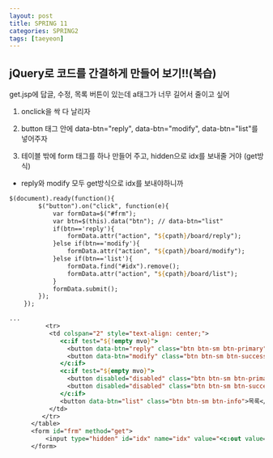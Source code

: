 ```yaml
---
layout: post
title: SPRING 11
categories: SPRING2
tags: [taeyeon]
---
```


## jQuery로 코드를 간결하게 만들어 보기!!(복습)

get.jsp에 답글, 수정, 목록 버튼이 있는데 a태그가 너무 길어서 줄이고 싶어

1. onclick을 싹 다 날리자

2. button 태그 안에 data-btn="reply", data-btn="modify", data-btn="list"를 넣어주자

3. 테이블 밖에 form 태그를 하나 만들어 주고, hidden으로 idx를 보내줄 거야 (get방식)

- reply와 modify 모두 get방식으로 idx를 보내야하니까

```1=get.jsp
$(document).ready(function(){
    	$("button").on("click", function(e){
    		var formData=$("#frm");
    		var btn=$(this).data("btn"); // data-btn="list"
    		if(btn=='reply'){
    			formData.attr("action", "${cpath}/board/reply");
    		}else if(btn=='modify'){
    			formData.attr("action", "${cpath}/board/modify");
    		}else if(btn=='list'){
    			formData.find("#idx").remove();
    			formData.attr("action", "${cpath}/board/list");
    		}
    		formData.submit();    		
    	});    	
    });

...
          <tr>
           <td colspan="2" style="text-align: center;">
              <c:if test="${!empty mvo}">
                <button data-btn="reply" class="btn btn-sm btn-primary">답글</button>
                <button data-btn="modify" class="btn btn-sm btn-success">수정</button> 
              </c:if>
              <c:if test="${empty mvo}">
                <button disabled="disabled" class="btn btn-sm btn-primary">답글</button>
                <button disabled="disabled" class="btn btn-sm btn-success" onclick="location.href='${cpath}/board/modify?idx=${vo.idx}'">수정</button> 
              </c:if>
              <button data-btn="list" class="btn btn-sm btn-info">목록</button>
           </td>
         </tr>
      </table>
      <form id="frm" method="get">
          <input type="hidden" id="idx" name="idx" value="<c:out value='${vo.idx}'/>"/> 
      </form>

```
